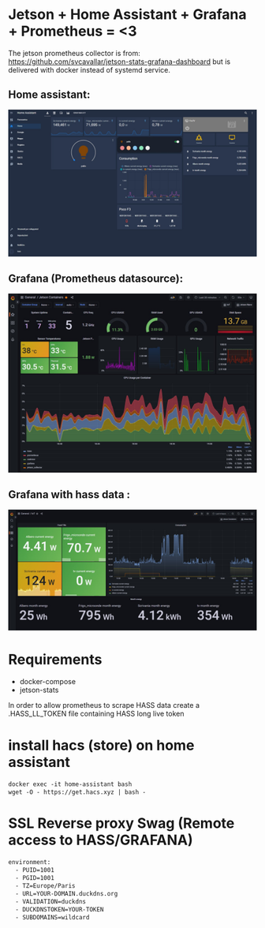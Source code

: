 # Jetson + Home Assistant + Grafana + Prometheus = <3

The jetson prometheus collector is from:
https://github.com/svcavallar/jetson-stats-grafana-dashboard
but is delivered with docker instead of systemd service.

## Home assistant:

![Home Assistant](/misc/hass.jpg "Home assistant")

## Grafana (Prometheus datasource):

![grafana](/misc/grafana.jpg "Grafana")

## Grafana with hass data :

![grafana_hass](/misc/grafana_hass.jpg "Grafana_hass")


# Requirements
- docker-compose
- jetson-stats


In order to allow prometheus to scrape HASS data create a .HASS_LL_TOKEN file containing HASS long live token



# install hacs (store) on home assistant
    docker exec -it home-assistant bash
    wget -O - https://get.hacs.xyz | bash -


# SSL Reverse proxy Swag (Remote access to  HASS/GRAFANA)
    environment:
      - PUID=1001
      - PGID=1001
      - TZ=Europe/Paris
      - URL=YOUR-DOMAIN.duckdns.org
      - VALIDATION=duckdns
      - DUCKDNSTOKEN=YOUR-TOKEN
      - SUBDOMAINS=wildcard